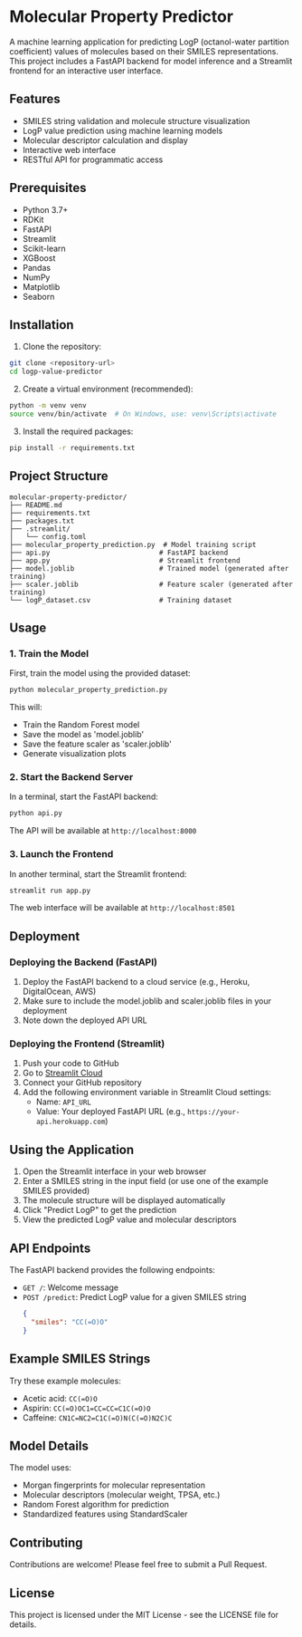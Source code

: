 # Molecular Property Predictor

A machine learning application for predicting LogP (octanol-water partition coefficient) values of molecules based on their SMILES representations. This project includes a FastAPI backend for model inference and a Streamlit frontend for an interactive user interface.

## Features

- SMILES string validation and molecule structure visualization
- LogP value prediction using machine learning models
- Molecular descriptor calculation and display
- Interactive web interface
- RESTful API for programmatic access

## Prerequisites

- Python 3.7+
- RDKit
- FastAPI
- Streamlit
- Scikit-learn
- XGBoost
- Pandas
- NumPy
- Matplotlib
- Seaborn

## Installation

1. Clone the repository:
```bash
git clone <repository-url>
cd logp-value-predictor
```

2. Create a virtual environment (recommended):
```bash
python -m venv venv
source venv/bin/activate  # On Windows, use: venv\Scripts\activate
```

3. Install the required packages:
```bash
pip install -r requirements.txt
```

## Project Structure

```
molecular-property-predictor/
├── README.md
├── requirements.txt
├── packages.txt
├── .streamlit/
│   └── config.toml
├── molecular_property_prediction.py  # Model training script
├── api.py                           # FastAPI backend
├── app.py                           # Streamlit frontend
├── model.joblib                     # Trained model (generated after training)
├── scaler.joblib                    # Feature scaler (generated after training)
└── logP_dataset.csv                 # Training dataset
```

## Usage

### 1. Train the Model

First, train the model using the provided dataset:
```bash
python molecular_property_prediction.py
```

This will:
- Train the Random Forest model
- Save the model as 'model.joblib'
- Save the feature scaler as 'scaler.joblib'
- Generate visualization plots

### 2. Start the Backend Server

In a terminal, start the FastAPI backend:
```bash
python api.py
```

The API will be available at `http://localhost:8000`

### 3. Launch the Frontend

In another terminal, start the Streamlit frontend:
```bash
streamlit run app.py
```

The web interface will be available at `http://localhost:8501`

## Deployment

### Deploying the Backend (FastAPI)

1. Deploy the FastAPI backend to a cloud service (e.g., Heroku, DigitalOcean, AWS)
2. Make sure to include the model.joblib and scaler.joblib files in your deployment
3. Note down the deployed API URL

### Deploying the Frontend (Streamlit)

1. Push your code to GitHub
2. Go to [Streamlit Cloud](https://share.streamlit.io/)
3. Connect your GitHub repository
4. Add the following environment variable in Streamlit Cloud settings:
   - Name: `API_URL`
   - Value: Your deployed FastAPI URL (e.g., `https://your-api.herokuapp.com`)

## Using the Application

1. Open the Streamlit interface in your web browser
2. Enter a SMILES string in the input field (or use one of the example SMILES provided)
3. The molecule structure will be displayed automatically
4. Click "Predict LogP" to get the prediction
5. View the predicted LogP value and molecular descriptors

## API Endpoints

The FastAPI backend provides the following endpoints:

- `GET /`: Welcome message
- `POST /predict`: Predict LogP value for a given SMILES string
  ```json
  {
    "smiles": "CC(=O)O"
  }
  ```

## Example SMILES Strings

Try these example molecules:
- Acetic acid: `CC(=O)O`
- Aspirin: `CC(=O)OC1=CC=CC=C1C(=O)O`
- Caffeine: `CN1C=NC2=C1C(=O)N(C(=O)N2C)C`

## Model Details

The model uses:
- Morgan fingerprints for molecular representation
- Molecular descriptors (molecular weight, TPSA, etc.)
- Random Forest algorithm for prediction
- Standardized features using StandardScaler

## Contributing

Contributions are welcome! Please feel free to submit a Pull Request.

## License

This project is licensed under the MIT License - see the LICENSE file for details.
